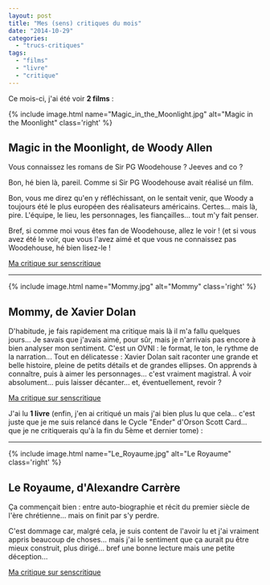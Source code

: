 ```yaml
---
layout: post
title: "Mes (sens) critiques du mois"
date: "2014-10-29"
categories: 
  - "trucs-critiques"
tags: 
  - "films"
  - "livre"
  - "critique"
---
```


Ce mois-ci, j'ai été voir **2 films** :

{% include image.html name="Magic_in_the_Moonlight.jpg" alt="Magic in the Moonlight" class='right' %}

## Magic in the Moonlight, de Woody Allen

Vous connaissez les romans de Sir PG Woodehouse ? Jeeves and co ?

Bon, hé bien là, pareil. Comme si Sir PG Woodehouse avait réalisé un film.

Bon, vous me direz qu'en y réfléchissant, on le sentait venir, que Woody a toujours été le plus européen des réalisateurs américains. Certes... mais là, pire. L'équipe, le lieu, les personnages, les fiançailles... tout m'y fait penser.

Bref, si comme moi vous êtes fan de Woodehouse, allez le voir ! (et si vous avez été le voir, que vous l'avez aimé et que vous ne connaissez pas Woodehouse, hé bien lisez-le !

[Ma critique sur senscritique](http://www.senscritique.com/film/Magic_in_the_Moonlight/critique/40398350)

<hr class="nof"/>

{% include image.html name="Mommy.jpg" alt="Mommy" class='right' %}

## Mommy, de Xavier Dolan

D'habitude, je fais rapidement ma critique mais là il m'a fallu quelques jours... Je savais que j'avais aimé, pour sûr, mais je n'arrivais pas encore à bien analyser mon sentiment. C'est un OVNI : le format, le ton, le rythme de la narration... Tout en délicatesse : Xavier Dolan sait raconter une grande et belle histoire, pleine de petits détails et de grandes ellipses. On apprends à connaître, puis à aimer les personnages... c'est vraiment magistral. À voir absolument... puis laisser décanter... et, éventuellement, revoir ?

[Ma critique sur senscritique](http://www.senscritique.com/film/Mommy/critique/40398372)

J'ai lu **1 livre** (enfin, j'en ai critiqué un mais j'ai bien plus lu que cela... c'est juste que je me suis relancé dans le Cycle "Ender" d'Orson Scott Card... que je ne critiquerais qu'à la fin du 5ème et dernier tome) :

<hr class="nof"/>

{% include image.html name="Le_Royaume.jpg" alt="Le Royaume" class='right' %}

## Le Royaume, d'Alexandre Carrère

Ça commençait bien : entre auto-biographie et récit du premier siècle de l'ère chrétienne... mais on finit par s'y perdre.

C'est dommage car, malgré cela, je suis content de l'avoir lu et j'ai vraiment appris beaucoup de choses... mais j'ai le sentiment que ça aurait pu être mieux construit, plus dirigé... bref une bonne lecture mais une petite déception...

[Ma critique sur senscritique](http://www.senscritique.com/livre/Le_Royaume/critique/40398379)
